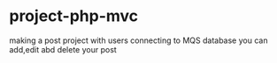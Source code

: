 # project-php-mvc
making a post project with users connecting to MQS database
you can add,edit abd delete your post
